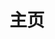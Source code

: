 ---
home: true
title: 主页
icon: home
heroText: 向往自由
heroImage: /logo.png
copyright: ""

features:

  - title: 操作系统
    icon: OS
    details: Windows、Linux、DNS、etc
    link: /os/


footer: MIT 协议 | Copyright © 2022-present <a href="https://00d2.github.io" rel="noopener noreferrer " target="_blank">犄角套袜子</a> | 主题 <a href="https://theme-hope.vuejs.press/zh/" rel="noopener noreferrer " target="_blank">vuepress-theme-hope</a>
---